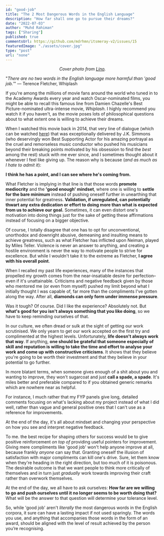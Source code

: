 ```yaml
---
id: "good-job"
title: "The 2 Most Dangerous Words in the English Language"
description: "How far shall one go to pursue their dreams?"
date: "2022-07-03"
author: "Muhd Rahiman"
tags: ["Sharing"]
published: true
commentsUrl: https://github.com/mdrhmn/itsmeray-v2/issues/15
featuredImage: "./assets/cover.jpg"
type: "post"
url: "none"
---
```


<div align="center">
    <em>Cover photo from
    <a href="https://weheartit.com/entry/193842461">Lino</a>.
    </em>
</div>

"_There are no two words in the English language more harmful than 'good job.'_" — Terence Fletcher, Whiplash

If you're among the millions of movie fans around the world who tuned in to the Academy Awards every year and watch Oscar-nominated films, you might be able to recall this famous line from Damien Chazelle's Best Picture-nominated ultra-intense movie, _Whiplash_. I highly recommend you watch it if you haven't, as the movie poses lots of philosophical questions about to what extent one is willing to achieve their dreams.

When I watched this movie back in 2014, that very line of dialogue (which can be watched [here](https://www.youtube.com/watch?v=WN_IzDeBdRM)) that was exceptionally delivered by J.K. Simmons (who deservingly won Best Supporting Actor for his amazing portrayal as the cruel and remorseless music conductor who pushed his musicians beyond their breaking points motivated by his obsession to find the _best_ among the rest) stuck with me ever since, and I sometimes thought about it whenever I feel like giving up. The reason why is because (_and as much as I hate to admit it_):

**I think he has a point, and I can see where he's coming from.**

What Fletcher is implying in that line is that those words **promote mediocrity** and the **'good enough' mindset**, where one is willing to **settle for the bare minimum** instead of pushing oneself further in unearthing that inner potential for greatness. **Validation, if unregulated, can potentially thwart any extra dedication or effort to doing more than what is expected from us to achieve our goal.** Sometimes, it can even distort one's motivation into doing things just for the sake of getting these affirmations instead of focusing on a bigger objective.

Of course, I totally disagree that one has to opt for unconventional, unorthodox and downright abusive, demeaning and insulting means to achieve greatness, such as what Fletcher has inflicted upon Neiman, played by Miles Teller. Violence is never an answer to anything, and creating a hostile environment is never the way to motivate people to strive for excellence. But while I wouldn't take it to the extreme as Fletcher, **I agree with his overall point**.

When I recalled my past life experiences, many of the instances that propelled my growth comes from the near-insatiable desire for perfection–even if it's unattainable. Criticisms and negative feedback given by those who mentored me (or even from myself) pushed my limit beyond what I initially thought I was capable of, far more than the compliments I've gotten along the way. After all, **diamonds can only form under immense pressure**.

Was it tough? Of course. Did I like the experience? Absolutely not. But **what's good for you isn't always something that you like doing**, so we have to keep reminding ourselves of that. 

In our culture, we often dread or sulk at the sight of getting our work scrutinised. We only yearn to get our work accepted on the first try and complimented at the highest levels. Unfortunately, **life doesn't always work that way**. If anything, **one should be grateful that someone especially of skill and reputation is willing to take the time and effort to analyse your work and come up with constructive criticisms**. It shows that they believe you're going to be worth their investment and that they believe in your potential to go further.

In more blatant terms, when someone gives enough of a shit about you and wanting to improve, they won't sugarcoat and just **call a spade, a spade**. It's miles better and preferable compared to if you obtained generic remarks which are nowhere near as helpful.

For instance, I much rather that my FYP panels give long, detailed comments focusing on what's lacking about my project instead of what I did well, rather than vague and general positive ones that I can't use as a reference for improvements.

At the end of the day, it's all about mindset and changing your perspective on how you see and interpret negative feedback.

To me. the best recipe for shaping others for success would be to give positive reinforcement _on top of_ providing useful pointers for improvement. Giving mere compliments like 'good job' won't help anyone improve at all, because frankly _anyone_ can say that. Granting oneself the illusion of satisfaction with major compliments can kill one's drive. Sure, let them know when they're heading in the right direction, but too much of it is poisonous. The desirable outcome is that we want people to think more critically of themselves and in turn just _gradually_ work towards improving their craft rather than overwork themselves.

At the end of the day, we all have to ask ourselves: **How far are we willing to go and push ourselves until it no longer seems to be worth doing that?** What will be the answer to that question will determine your tolerance level.

So, while 'good job' aren't _literally_ the most dangerous words in the English corpora, it sure can have a lasting impact if not used sparingly. The words you use, and anything that accompanies those words in the form of an award, should be aligned with the level of result achieved by the person you’re recognising.